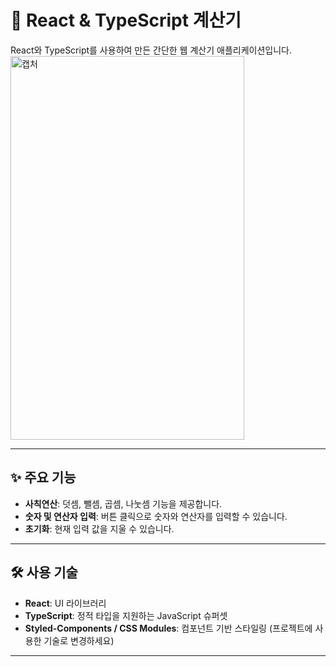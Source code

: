 # 🧮 React & TypeScript 계산기

React와 TypeScript를 사용하여 만든 간단한 웹 계산기 애플리케이션입니다.
<img width="374" height="614" alt="캡처" src="https://github.com/user-attachments/assets/d42c0afb-15c3-4a82-ac16-67f0a8e64418" />

---

## ✨ 주요 기능

- **사칙연산**: 덧셈, 뺄셈, 곱셈, 나눗셈 기능을 제공합니다.
- **숫자 및 연산자 입력**: 버튼 클릭으로 숫자와 연산자를 입력할 수 있습니다.
- **초기화**: 현재 입력 값을 지울 수 있습니다.

---

## 🛠️ 사용 기술

- **React**: UI 라이브러리
- **TypeScript**: 정적 타입을 지원하는 JavaScript 슈퍼셋
- **Styled-Components / CSS Modules**: 컴포넌트 기반 스타일링 (프로젝트에 사용한 기술로 변경하세요)

---
